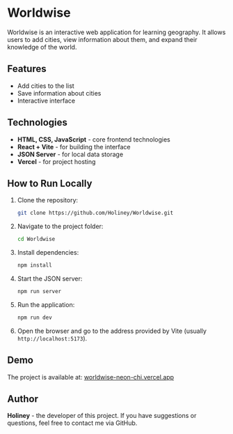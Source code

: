 # Worldwise

Worldwise is an interactive web application for learning geography. It allows users to add cities, view information about them, and expand their knowledge of the world.

## Features
- Add cities to the list
- Save information about cities
- Interactive interface

## Technologies
- **HTML, CSS, JavaScript** - core frontend technologies
- **React + Vite** - for building the interface
- **JSON Server** - for local data storage
- **Vercel** - for project hosting

## How to Run Locally
1. Clone the repository:
   ```bash
   git clone https://github.com/Holiney/Worldwise.git
   ```
2. Navigate to the project folder:
   ```bash
   cd Worldwise
   ```
3. Install dependencies:
   ```bash
   npm install
   ```
4. Start the JSON server:
   ```bash
   npm run server
   ```
5. Run the application:
   ```bash
   npm run dev
   ```
6. Open the browser and go to the address provided by Vite (usually `http://localhost:5173`).

## Demo
The project is available at: [worldwise-neon-chi.vercel.app](https://worldwise-neon-chi.vercel.app)

## Author
**Holiney** - the developer of this project. If you have suggestions or questions, feel free to contact me via GitHub.

